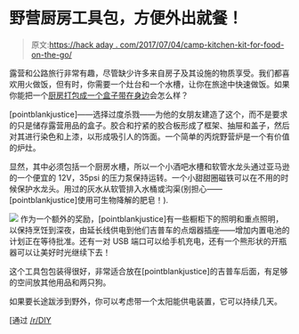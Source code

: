 # 野营厨房工具包，方便外出就餐！

> 原文:[https://hack aday . com/2017/07/04/camp-kitchen-kit-for-food-on-the-go/](https://hackaday.com/2017/07/04/camp-kitchen-kit-for-food-on-the-go/)

露营和公路旅行非常有趣，尽管缺少许多来自房子及其设施的物质享受。我们都喜欢用火做饭，但有时，你需要一个灶台和一个水槽，让你在旅途中快速做饭。如果你能把一个[厨房打包成一个盒子带在身边](https://imgur.com/a/S82Hb)会怎么样？

[pointblankjustice]——选择过度杀戮——为他的女朋友建造了这个，而不是要求的只是储存露营用品的盒子。胶合和拧紧的胶合板形成了框架、抽屉和盖子，然后对其进行染色和上漆，以形成吸引人的饰面。一个简单的丙烷野营炉是一个有价值的炉灶。

显然，其中必须包括一个厨房水槽，所以一个小酒吧水槽和软管水龙头通过亚马逊的一个便宜的 12V，35psi 的压力泵保持运转。一个小甜甜圈磁铁可以在不用的时候保护水龙头。用过的灰水从软管排入水桶或沟渠(别担心——[pointblankjustice]使用可生物降解的肥皂！).

[![](../Images/b03d1e52d19ba5307e0f0987477528c6.png)](https://hackaday.com/wp-content/uploads/2017/06/camp-kitchen-kit-outlet.jpg) 作为一个额外的奖励，[pointblankjustice]有一些橱柜下的照明和重点照明，以保持烹饪到深夜，由延长线供电到他们吉普车的点烟器插座——增加内置电池的计划正在等待批准。还有一对 USB 端口可以给手机充电，还有一个熊形状的开瓶器可以让美好时光继续下去！

这个工具包包装得很好，非常适合放在[pointblankjustice]的吉普车后面，有足够的空间放其他用品和两只狗。

如果要长途跋涉到野外，你可以考虑带一个太阳能供电装置，它可以持续几天。

[通过 [/r/DIY](https://www.reddit.com/r/DIY/comments/6iu459/figured_you_guys_might_appreciate_the_camp/)